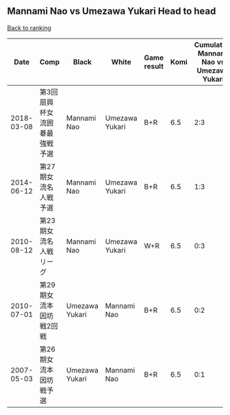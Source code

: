## Mannami Nao vs Umezawa Yukari Head to head

[Back to ranking](../../index.md)




| **Date** | **Comp** | **Black** | **White** | **Game result** | **Komi** | **Cumulative Mannami Nao vs Umezawa Yukari** | **Mannami Nao streak** | **Umezawa Yukari streak** | 
| --- | --- | --- | --- | --- | --- | --- | --- | --- |
| 2018-03-08 | 第3回扇興杯女流囲碁最強戦予選 | Mannami Nao | Umezawa Yukari | B+R | 6.5 | 2:3 | 2 | 0 | 
| 2014-06-12 | 第27期女流名人戦予選 | Mannami Nao | Umezawa Yukari | B+R | 6.5 | 1:3 | 1 | 0 | 
| 2010-08-12 | 第23期女流名人戦リーグ | Mannami Nao | Umezawa Yukari | W+R | 6.5 | 0:3 | 0 | 3 | 
| 2010-07-01 | 第29期女流本因坊戦2回戦 | Umezawa Yukari | Mannami Nao | B+R | 6.5 | 0:2 | 0 | 2 | 
| 2007-05-03 | 第26期女流本因坊戦予選 | Umezawa Yukari | Mannami Nao | B+R | 6.5 | 0:1 | 0 | 1 |




